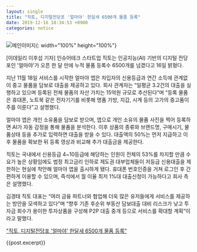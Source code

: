 ```yaml
---
layout: single
title: "직토, 디지털전당포 '얼마야' 한달새 6500개 물품 등록"
date: 2019-12-16 18:34:53 +0900
categories: notice
---
```


![메인이미지]({{site.baseurl}}/assets/img/edaily.jpg){: width="100%" height="100%"}

[이데일리 이후섭 기자] 인슈어테크 스타트업 직토는 인공지능(AI) 기반의 디지털 전당포인 '얼마야'가 오픈 한 달 만에 누적 물품 등록수 6500개를 넘겼다고 16일 밝혔다.

지난 11월 18일 서비스를 시작한 얼마야 앱은 차입자의 신용등급과 연간 소득에 관계없이 중고 물품을 담보로 대출을 제공하고 있다. 회사 관계자는 “일평균 3.2건의 대출을 실행하고 있으며 등록된 전체 물품의 자산 가치는 15억원 규모로 추산된다”며 “등록 물품은 휴대폰, 노트북 같은 전자기기를 비롯해 명품 가방, 지갑, 시계 등의 고가의 중고품이 주를 이룬다”고 설명했다.

얼마야 앱은 개인 소유품을 담보로 받으며, 앱으로 개인 소유의 물품 사진을 찍어 등록하면 AI가 자동 감정을 통해 물품을 분석한다. 이후 상품의 종류와 브랜드명, 구매시기, 물품상태 등을 추가로 입력하면 대출을 받을 수 있다. 대출액의 50%는 먼저 지급하고 이후 물품을 확보한 뒤 등록 영상과 비교해 추가 대출금을 제공한다.

직토는 국내에서 신용등급 4~10등급에 해당하는 인원이 전체의 53%를 차지할 만큼 수요가 높은 상황임에도 법정 최고금리 인하로 제도권 대부업체들이 저등급 신용대출을 제한하는 현실에 착안해 얼마야 앱을 출시하게 됐다. 휴대폰 번호인증을 거쳐 로그인 후 간편하게 이용할 수 있으며, 즉석에서 월 이율 최저 1%대 대출신청이 가능하다고 회사 측은 설명했다.

김경태 직토 대표는 “여러 금융 파트너와 협업해 더욱 많은 유저들에게 서비스를 제공하는 방안을 모색하고 있다”며 “향후 기존 후순위 부동산 담보대출 대비 리스크가 낮고 투자금 회수가 용이한 투자상품을 구성해 P2P 대출 중개 등으로 서비스를 확대할 계획”이라고 말했다.

["직토, 디지털전당포 '얼마야' 한달새 6500개 물품 등록"](https://www.edaily.co.kr/news/read?newsId=01918806622719176&mediaCodeNo=257&OutLnkChk=Y)

{{post.excerpt}}